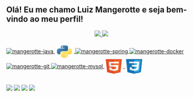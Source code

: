 ## Olá! Eu me chamo Luiz Mangerotte e seja bem-vindo ao meu perfil!

<div align="center">
  <a href="https://github.com/mangerotte">
  <img height="135em" src="https://github-readme-stats.vercel.app/api?username=mangerotte&show_icons=true&theme=dracula&include_all_commits=true&count_private=true"/>
  <img height="135em" src="https://github-readme-stats.vercel.app/api/top-langs/?username=mangerotte&layout=compact&langs_count=7&theme=dracula"/>
</div>

<div style="display: inline_block"><br>
  <img align="center" alt="mangerotte-java" height="40" width="50" src="https://cdn.jsdelivr.net/gh/devicons/devicon/icons/java/java-original-wordmark.svg" />
  <img align="center" alt="mangerotte-python" height="40" width="50" src="https://raw.githubusercontent.com/devicons/devicon/master/icons/python/python-original.svg">
  <img align="center" alt="mangerotte-spring" height="40" width="50" src="https://cdn.jsdelivr.net/gh/devicons/devicon/icons/spring/spring-original.svg" />
  <img align="center" alt="mangerotte-docker" height="40" width="50" src="https://cdn.jsdelivr.net/gh/devicons/devicon/icons/docker/docker-original.svg" />
  <img align="center" alt="mangerotte-git" height="40" width="50" src="https://cdn.jsdelivr.net/gh/devicons/devicon/icons/git/git-original.svg" />
  <img align="center" alt="mangerotte-mysql" height="40" width="50" src="https://cdn.jsdelivr.net/gh/devicons/devicon/icons/mysql/mysql-original-wordmark.svg" />
   <img align="center" alt="mangerotte-html" height="40" width="50" src="https://raw.githubusercontent.com/devicons/devicon/master/icons/html5/html5-original.svg">
  <img align="center" alt="mangerotte-css" height="40" width="50" src="https://raw.githubusercontent.com/devicons/devicon/master/icons/css3/css3-original.svg">
</div>

##

<a href="https://www.linkedin.com/in/mangerotte" target="_blank"><img src="https://img.shields.io/badge/-LinkedIn-%230077B5?style=for-the-badge&logo=linkedin&logoColor=white" target="_blank"></a> 
  <a href="https://instagram.com/rafaballerini" target="_blank"><img src="https://img.shields.io/badge/-Instagram-%23E4405F?style=for-the-badge&logo=instagram&logoColor=white" target="_blank"></a>
  <a href = "mailto:mangerotte@gmail.com"><img src="https://img.shields.io/badge/-Gmail-%23333?style=for-the-badge&logo=gmail&logoColor=white" target="_blank"></a>
   <a href="https://www.youtube.com/channel/UCmODrTBpuW4KZkJ4U6FObhA" target="_blank"><img src="https://img.shields.io/badge/YouTube-FF0000?style=for-the-badge&logo=youtube&logoColor=white" target="_blank"></a>
